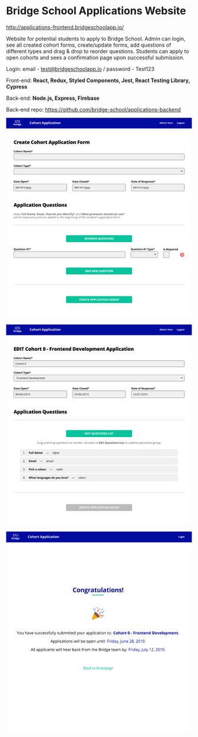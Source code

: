 # Bridge School Applications Website

http://applications-frontend.bridgeschoolapp.io/

Website for potential students to apply to Bridge School. Admin can login, see all created cohort forms, create/update forms, add questions of different types and drag & drop to reorder questions. Students can apply to open cohorts and sees a confirmation page upon successful submission.

Login: email - test@bridgeschoolapp.io / password - Test123

Front-end: **React, Redux, Styled Components, Jest, React Testing Library, Cypress**

Back-end: **Node.js, Express, Firebase**

Back-end repo: https://github.com/bridge-school/applications-backend

![Create form](./bridge1.png)

![Edit form](./bridge2.png)

![Confirmation page](./bridge3.png)
